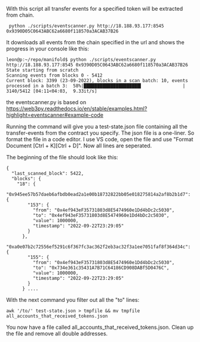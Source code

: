 
With this script all transfer events for a specified token will be extracted from chain.

```
 python ./scripts/eventscanner.py http://18.188.93.177:8545 0x9390D05C0643ABC62a6680f118570a3ACAB37B26
 ```

It downloads all events from the chain specified in the url and shows the progress in your console like this:

```
leon@p:~/repo/manifold$ python ./scripts/eventscanner.py http://18.188.93.177:8545 0x9390D05C0643ABC62a6680f118570a3ACAB37B26
State starting from scratch
Scanning events from blocks 0 - 5412
Current block: 3399 (23-09-2022), blocks in a scan batch: 10, events processed in a batch 3:  58%|█████████████████████▍               | 3140/5412 [04:11<04:03,  9.33it/s]
```

the eventscanner.py is based on https://web3py.readthedocs.io/en/stable/examples.html?highlight=eventscanner#example-code

Running the command will give you a test-state.json file containing all the transfer-events from the contract you specify. The json file is a one-liner. So format the file in a code editor. I use VS code, open  the file and use "Format Document [Ctrl + K][Ctrl + D]". Now all lines are seperated.

The  beginning of the file should look like this:

```
{
  "last_scanned_block": 5422,
  "blocks": {
    "18": {
      "0x945ee57b57daeb6afbdb0ead2a1e00b18732822bb05e018275814a2af8b2b1d7": {
        "153": {
          "from": "0x4ef943eF35731803d8E5474960e1Dd4bDc2c5030",
          "to": "0x4ef943eF35731803d8E5474960e1Dd4bDc2c5030",
          "value": 1000000,
          "timestamp": "2022-09-22T23:29:05"
        }
      },
      "0xa0e07b2c72556ef5291c6f367fc3ac362f2eb3ac32f3a1ee7051faf8f364d34c": {
        "155": {
          "from": "0x4ef943eF35731803d8E5474960e1Dd4bDc2c5030",
          "to": "0x734e361c35431A7B71C64186CD908DABf5D0476C",
          "value": 1000000,
          "timestamp": "2022-09-22T23:29:05"
        }
      } ....
```


With the next command you filter out all the "to" lines:

```
awk '/to/' test-state.json > tmpfile && mv tmpfile all_accounts_that_received_tokens.json
```

You now have a file called all_accounts_that_received_tokens.json. Clean up the file and remove all double addresses. 